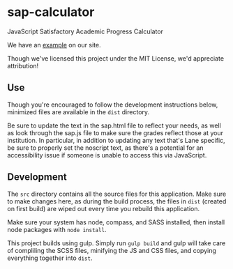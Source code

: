 sap-calculator
==============
JavaScript Satisfactory Academic Progress Calculator

We have an [example](http://www.lanecc.edu/finaid/sap-calculator) on our site.

Though we've licensed this project under the MIT License, we'd appreciate attribution!

Use
---
Though you're encouraged to follow the development instructions below, minimized files are available in the `dist` directory.

Be sure to update the text in the sap.html file to reflect your needs, as well as look through the sap.js file to make sure the grades reflect those at your institution. In particular, in addition to updating any text that's Lane specific, be sure to properly set the noscript text, as there's a potential for an accessibility issue if someone is unable to access this via JavaScript.

Development
-----------
The `src` directory contains all the source files for this application. Make sure to make changes here, as during the build process, the files in `dist` (created on first build) are wiped out every time you rebuild this application.

Make sure your system has node, compass, and SASS installed, then install node packages with `node install`.

This project builds using gulp. Simply run `gulp build` and gulp will take care of compliling the SCSS files, minifying the JS and CSS files, and copying everything together into `dist`. 